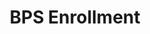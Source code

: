 ---
layout: bos_content
permalink: /featured-analysis/bps-enrollment/
title: BPS Enrollment
components:
- breadcrumbs:
  - title: Home
    url: "/"
  - title: Budget
    url: "/budget"
  - title: Featured Analysis
    url: "/featured-analysis/"
  - current: BPS Enrollment
  - published: 4/13/17
- intro:
  - title: BPS enrollment
    short_desc: >
      Student enrollment is the foundation of the BPS budget. The preliminary stage of 
      the budget process involves enrollment projections for each program, grade, and 
      school, which are based on historic trends and current data. 
    description: >
      The projected enrollment at each school for the upcoming school year determines 
      the allocation of resources at the school level through the weighted student funding formula. 
      <blockquote>The FY18 budget development process included a more rigorous use of data 
      and collaboration between school leaders and BPS finance to develop accurate 
      enrollment projections.</blockquote>
    sidebar_menu: true    
- text_block:
  - title: Enrollment at schools
- text_col_2:
  - col: >
      <h5>Enrollment numbers</h5>
      <p> In FY18, the BPS projected budgeted enrollment is approximately 57,200, including 
      an additional 100 prekindergarten seats.</p>
      <p>Overall enrollment has remained consistent over the past 5 years, ranging from a 
      high of 56,959 students in 2014-15, to a low of 56,404 in the 2016-2017 school year. 
      This trend is anticipated to continue.</p>
  - col: >
      <h5>Shifts in enrollment</h5>
      <p>At a school level, BPS has seen some shifts in enrollment. BPS gives parents a voice 
      in where their child attends schools, which means that they see shifts from year to year. 
      The BPS School Committee has also supported school communities that have requested to 
      expand grades in recent years, which have led to shifts in enrollment. It is projected that 
      600 more students will be enrolled in the District’s highest performing schools 
      next year.</p>
- grid:
  - grid_title: More budget analysis
  - title: Handy dandy title
    body: >
      Tempting copy that would make someone click this featured analysis card.
    img: https://www.boston.gov/sites/default/files/styles/grid_card_image/public/allston2.jpg?itok=jMsIfnJ6
    link: /#/
  - title: This one's witty, too
    body: >
      Tempting copy that would make someone click this featured analysis card.
    img: https://www.boston.gov/sites/default/files/styles/grid_card_image/public/backbay5.jpg?itok=sA4Mz_05
    link: /#/
  - title: Rumple Stiltskin
    body: >
      Tempting copy that would make someone click this featured analysis card.
    img: https://www.boston.gov/sites/default/files/styles/grid_card_image/public/bayvillage3.jpg?itok=iDf79UIP
    link: /#/
---